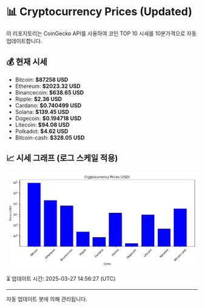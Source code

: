 
# 📊 Cryptocurrency Prices (Updated)

이 리포지토리는 CoinGecko API를 사용하여 코인 TOP 10 시세를 10분가격으로 자동 업데이트합니다.

## 💰 현재 시세
- Bitcoin: **$87258 USD**
- Ethereum: **$2023.32 USD**
- Binancecoin: **$638.65 USD**
- Ripple: **$2.36 USD**
- Cardano: **$0.740499 USD**
- Solana: **$139.45 USD**
- Dogecoin: **$0.194718 USD**
- Litecoin: **$94.08 USD**
- Polkadot: **$4.62 USD**
- Bitcoin-cash: **$328.05 USD**

## 📈 시세 그래프 (로그 스케일 적용)
![Crypto Prices](crypto_prices.png)

⏳ 업데이트 시간: 2025-03-27 14:56:27 (UTC)

---
자동 업데이트 봇에 의해 관리됩니다.
